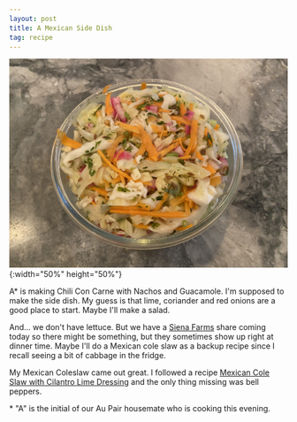```yaml
---
layout: post
title: A Mexican Side Dish
tag: recipe
---
```

![Mexican Coleslaw](/images/mexican-coleslaw.jpeg){:width="50%" height="50%"}


A\* is making Chili Con Carne with Nachos and Guacamole. I'm supposed to make the side dish. My guess is that lime, coriander and red onions are a good place to start. Maybe I'll make a salad.

And... we don't have lettuce. But we have a [Siena Farms](https://sienafarms.com/csa/peak-season-farm-share-faq/) share coming today so there might be something, but they sometimes show up right at dinner time. Maybe I'll do a Mexican cole slaw as a backup recipe since I recall seeing a bit of cabbage in the fridge.

My Mexican Coleslaw came out great. I followed a recipe [Mexican Cole Slaw with Cilantro Lime Dressing](/recipes/Mexican-Coleslaw-with-Cilantro-Lime-Dressing.html) and the only thing missing was bell peppers.
 
\* "A" is the initial of our Au Pair housemate who is cooking this evening.